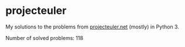 projecteuler
============

My solutions to the problems from [projecteuler.net](https://projecteuler.net) (mostly) in Python 3.

Number of solved problems: 118
